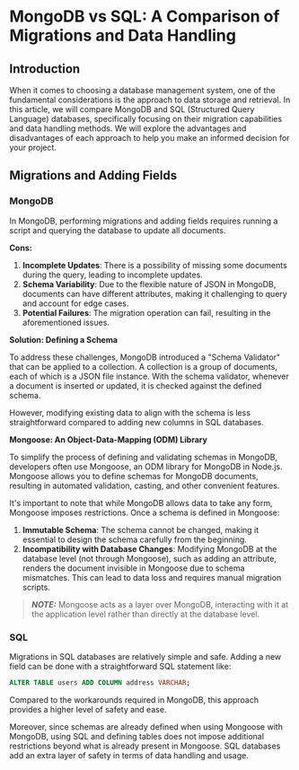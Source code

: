 # MongoDB vs SQL: A Comparison of Migrations and Data Handling

## Introduction

When it comes to choosing a database management system, one of the fundamental considerations is the approach to data storage and retrieval. In this article, we will compare MongoDB and SQL (Structured Query Language) databases, specifically focusing on their migration capabilities and data handling methods. We will explore the advantages and disadvantages of each approach to help you make an informed decision for your project.

## Migrations and Adding Fields

### MongoDB

In MongoDB, performing migrations and adding fields requires running a script and querying the database to update all documents.

**Cons:**
1. **Incomplete Updates**: There is a possibility of missing some documents during the query, leading to incomplete updates.
2. **Schema Variability**: Due to the flexible nature of JSON in MongoDB, documents can have different attributes, making it challenging to query and account for edge cases.
3. **Potential Failures**: The migration operation can fail, resulting in the aforementioned issues.

**Solution: Defining a Schema**

To address these challenges, MongoDB introduced a "Schema Validator" that can be applied to a collection. A collection is a group of documents, each of which is a JSON file instance. With the schema validator, whenever a document is inserted or updated, it is checked against the defined schema.

However, modifying existing data to align with the schema is less straightforward compared to adding new columns in SQL databases.

**Mongoose: An Object-Data-Mapping (ODM) Library**

To simplify the process of defining and validating schemas in MongoDB, developers often use Mongoose, an ODM library for MongoDB in Node.js. Mongoose allows you to define schemas for MongoDB documents, resulting in automated validation, casting, and other convenient features.

It's important to note that while MongoDB allows data to take any form, Mongoose imposes restrictions. Once a schema is defined in Mongoose:

1. **Immutable Schema**: The schema cannot be changed, making it essential to design the schema carefully from the beginning.
2. **Incompatibility with Database Changes**: Modifying MongoDB at the database level (not through Mongoose), such as adding an attribute, renders the document invisible in Mongoose due to schema mismatches. This can lead to data loss and requires manual migration scripts.

> **_NOTE:_** Mongoose acts as a layer over MongoDB, interacting with it at the application level rather than directly at the database level.

### SQL

Migrations in SQL databases are relatively simple and safe. Adding a new field can be done with a straightforward SQL statement like:

```sql
ALTER TABLE users ADD COLUMN address VARCHAR;
```
Compared to the workarounds required in MongoDB, this approach provides a higher level of safety and ease.

Moreover, since schemas are already defined when using Mongoose with MongoDB, using SQL and defining tables does not impose additional restrictions beyond what is already present in Mongoose. SQL databases add an extra layer of safety in terms of data handling and usage.


